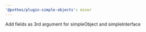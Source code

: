 ```yaml
---
'@pothos/plugin-simple-objects': minor
---
```


Add fields as 3rd argument for simpleObject and simpleInterface
